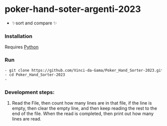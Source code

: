 # poker-hand-soter-argenti-2023

- ✨sort and compare ✨

### Installation

Requires [Python](https://www.python.org/downloads/)

### Run

```sh
- git clone https://github.com/Vinci-da-Gama/Poker_Hand_Sorter-2023.git
- cd Poker_Hand_Sorter-2023
-
```
### Development steps:

1. Read the File, then count how many lines are in that file, if the line is empty, then clear the empty line, and then keep reading the rest to the end of the file. When the read is completed, then print out how many lines are read.


